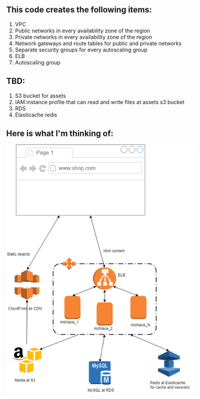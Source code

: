 <h2>This code creates the following items:</h2>
<ol>
<li>VPC</li>
<li>Public networks in every availability zone of the region</li>
<li>Private networks in every availability zone of the region</li>
<li>Network gateways and route tables for public and private networks</li>
<li>Separate security groups for every autoscaling group</li>
<li>ELB</li>
<li>Autoscaling group</li>
</ol>
<h2>TBD:</h2>
<ol>
<li>S3 bucket for assets</li>
<li>IAM instance profile that can read and write files at assets s3 bucket</li>
<li>RDS</li>
<li>Elasticache redis</li>
</ol>
<h2>Here is what I'm thinking of:</h2>
<img src="mageto_aws_infrastructure.png"></img>
